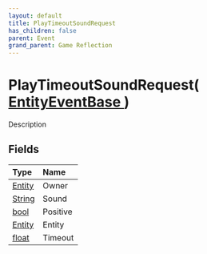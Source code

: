```yaml
---
layout: default
title: PlayTimeoutSoundRequest
has_children: false
parent: Event
grand_parent: Game Reflection
---
```

# PlayTimeoutSoundRequest( [ EntityEventBase ](/riftbreaker-wiki/docs/game-reflection/events/entity_event_base/) )
Description 

## Fields

| Type | Name |
|:----------|:--------------|
| [Entity](/riftbreaker-wiki/docs/game-reflection/classes/entity/) | Owner |
| [String](/riftbreaker-wiki/docs/game-reflection/components/string/) | Sound |
| [bool](/riftbreaker-wiki/docs/game-reflection/components/bool/) | Positive |
| [Entity](/riftbreaker-wiki/docs/game-reflection/classes/entity/) | Entity |
| [float](/riftbreaker-wiki/docs/game-reflection/components/float/) | Timeout |

